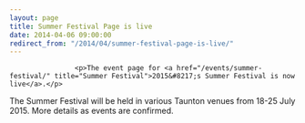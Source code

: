 ```yaml
---
layout: page
title: Summer Festival Page is live
date: 2014-04-06 09:00:00
redirect_from: "/2014/04/summer-festival-page-is-live/"
---
```

<section>

                    
                    <p>The event page for <a href="/events/summer-festival/" title="Summer Festival">2015&#8217;s Summer Festival is now live</a>.</p>
<p>The Summer Festival will be held in various Taunton venues from 18-25 July 2015. More details as events are confirmed.</p>

                
</section>
